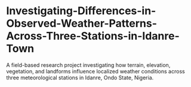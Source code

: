 # Investigating-Differences-in-Observed-Weather-Patterns-Across-Three-Stations-in-Idanre-Town
A field-based research project investigating how terrain, elevation, vegetation, and landforms influence localized weather conditions across three meteorological stations in Idanre, Ondo State, Nigeria.
